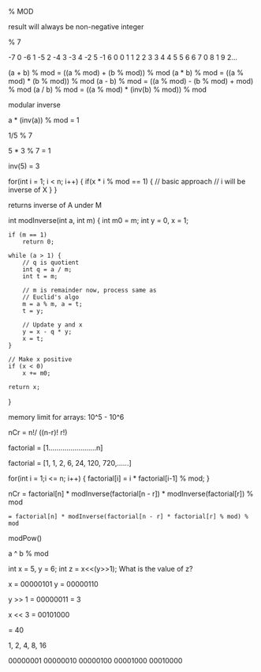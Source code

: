

% MOD

result will always be non-negative integer


% 7

-7 0
-6 1
-5 2
-4 3
-3 4
-2 5
-1 6
0 0
1 1
2 2
3 3
4 4
5 5
6 6
7 0
8 1 
9 2...

(a + b) % mod = ((a % mod) + (b % mod)) % mod
(a * b) % mod = ((a % mod) * (b % mod)) % mod
(a - b) % mod = ((a % mod) - (b % mod) + mod) % mod
(a / b) % mod = ((a % mod) * (inv(b) % mod)) % mod



modular inverse

a * (inv(a)) % mod = 1

1/5 % 7

5 * 3 % 7 = 1

inv(5) = 3

for(int i = 1; i < n; i++) {
	if(x * i % mod == 1) {
		// basic approach 
		// i will be inverse of X
	}
}


returns inverse of A under M

int modInverse(int a, int m)
{
    int m0 = m;
    int y = 0, x = 1;
 
    if (m == 1)
        return 0;
 
    while (a > 1) {
        // q is quotient
        int q = a / m;
        int t = m;
 
        // m is remainder now, process same as
        // Euclid's algo
        m = a % m, a = t;
        t = y;
 
        // Update y and x
        y = x - q * y;
        x = t;
    }
 
    // Make x positive
    if (x < 0)
        x += m0;
 
    return x;
}


memory limit for arrays: 10^5 - 10^6

nCr = n!/ ((n-r)! r!)

factorial = [1........................n]

factorial = [1, 1, 2, 6, 24, 120, 720,......]

for(int i = 1;i <= n; i++) {
	factorial[i] = i * factorial[i-1] % mod;
}


nCr = factorial[n] * modInverse(factorial[n - r]) * modInverse(factorial[r]) % mod

    = factorial[n] * modInverse(factorial[n - r] * factorial[r] % mod) % mod





modPow()

a ^ b % mod

int x = 5, y = 6;
int z = x<<(y>>1);
What is the value of z?


x = 00000101
y = 00000110

y >> 1 = 00000011 = 3


x << 3 = 00101000

 = 40



1, 2, 4, 8, 16

00000001
00000010
00000100
00001000
00010000













